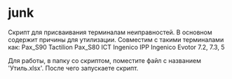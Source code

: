 # junk
Скрипт для присваивания терминалам неиправностей. В основном содержит причины для утилизации. 
Совместим с такими терминалами как:
Pax_S90
Tactilion
Pax_S80
ICT Ingenico
IPP Ingenico
Evotor 7.2, 7.3, 5

Для работы, в папку со скриптом, поместите файл с названием 'Утиль.xlsx'. После чего запускаете скрипт.